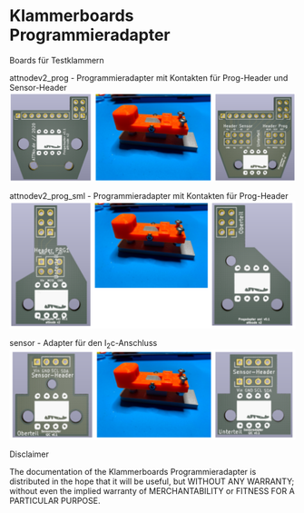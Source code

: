 # Klammerboards Programmieradapter
 Boards für Testklammern
 
 attnodev2_prog - Programmieradapter mit Kontakten für Prog-Header und Sensor-Header
 ![attnodev2_prog](https://github.com/theArcher73/klammerboards/blob/main/attnodev2_prog/attnodev2_prog.png)

 attnodev2_prog_sml - Programmieradapter mit Kontakten für Prog-Header
 ![attnodev2_prog_sml](https://github.com/theArcher73/klammerboards/blob/main/attnodev2_prog_sml/attnode_prog_sml.png)
 
 sensor - Adapter für den I<sub>2</sub>c-Anschluss
 ![sensor](https://github.com/theArcher73/klammerboards/blob/main/sensor/sensor.png)

Disclaimer

The documentation of the Klammerboards Programmieradapter is distributed in the hope that it will be useful, but WITHOUT ANY WARRANTY; without even the implied warranty of MERCHANTABILITY or FITNESS FOR A PARTICULAR PURPOSE.
